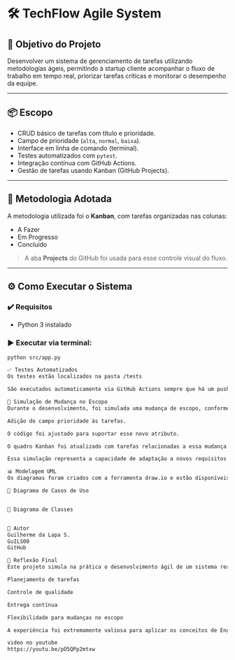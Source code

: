 # 🛠️ TechFlow Agile System

## 🎯 Objetivo do Projeto
Desenvolver um sistema de gerenciamento de tarefas utilizando metodologias ágeis, permitindo à startup cliente acompanhar o fluxo de trabalho em tempo real, priorizar tarefas críticas e monitorar o desempenho da equipe.

---

## 📦 Escopo
- CRUD básico de tarefas com título e prioridade.
- Campo de prioridade (`alta`, `normal`, `baixa`).
- Interface em linha de comando (terminal).
- Testes automatizados com `pytest`.
- Integração contínua com GitHub Actions.
- Gestão de tarefas usando Kanban (GitHub Projects).

---

## 🚀 Metodologia Adotada
A metodologia utilizada foi o **Kanban**, com tarefas organizadas nas colunas:

- A Fazer
- Em Progresso
- Concluído

> A aba **Projects** do GitHub foi usada para esse controle visual do fluxo.

---

## ⚙️ Como Executar o Sistema

### ✔️ Requisitos
- Python 3 instalado

### ▶️ Executar via terminal:
```bash
python src/app.py

✅ Testes Automatizados
Os testes estão localizados na pasta /tests

São executados automaticamente via GitHub Actions sempre que há um push no repositório.

🔁 Simulação de Mudança no Escopo
Durante o desenvolvimento, foi simulada uma mudança de escopo, conforme exigido no projeto:

Adição do campo prioridade às tarefas.

O código foi ajustado para suportar esse novo atributo.

O quadro Kanban foi atualizado com tarefas relacionadas a essa mudança.

Essa simulação representa a capacidade de adaptação a novos requisitos.

📊 Modelagem UML
Os diagramas foram criados com a ferramenta draw.io e estão disponíveis na pasta /docs.

📌 Diagrama de Casos de Uso


📌 Diagrama de Classes


👥 Autor
Guilherme da Lapa S.
GuILS00
GitHub

🧠 Reflexão Final
Este projeto simula na prática o desenvolvimento ágil de um sistema real, colocando em ação conhecimentos sobre:

Planejamento de tarefas

Controle de qualidade

Entrega contínua

Flexibilidade para mudanças no escopo

A experiência foi extremamente valiosa para aplicar os conceitos de Engenharia de Software com uma abordagem prática e moderna.

video no youtube
https://youtu.be/pO5QPp2mtxw 
